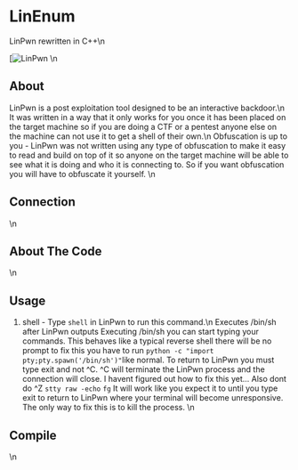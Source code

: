 # LinEnum
LinPwn rewritten in C++\n

[![LinPwn](https://github.com/3XPL017/LinEnum/blob/master/images/LinPwn.png)
\n
## About
LinPwn is a post exploitation tool designed to be an interactive backdoor.\n
It was written in a way that it only works for you once it has been placed on the target machine so if you are doing a CTF or a pentest anyone else on the machine can not use it to get a shell of their own.\n
Obfuscation is up to you - LinPwn was not written using any type of obfuscation to make it easy to read and build on top of it so anyone on the target machine will be able to see what it is doing and who it is connecting to. So if you want obfuscation you will have to obfuscate it yourself.
\n
## Connection
\n
## About The Code
\n
## Usage
1. shell - Type `shell` in LinPwn to run this command.\n
Executes /bin/sh after LinPwn outputs Executing /bin/sh you can start typing your commands. This behaves like a typical reverse shell there will be no prompt to fix this you have to run `python -c "import pty;pty.spawn('/bin/sh')"`like normal.
To return to LinPwn you must type exit and not ^C. ^C will terminate the LinPwn process and the connection will close. I havent figured out how to fix this yet... Also dont do ^Z `stty raw -echo` `fg` It will work like you expect it to until you type exit to return to LinPwn where your terminal will become unresponsive. The only way to fix this is to kill the process.
\n
## Compile
\n
